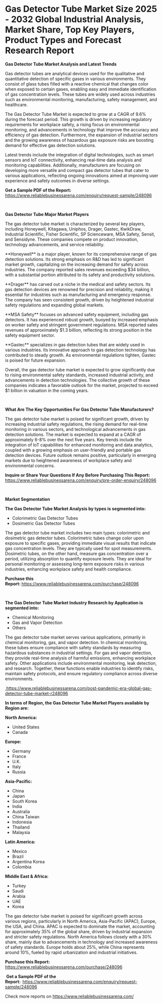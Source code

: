<p><h1>Gas Detector Tube Market Size 2025 - 2032 Global Industrial Analysis, Market Share, Top Key Players, Product Types and Forecast Research Report</h1></p><p><strong>Gas Detector Tube Market Analysis and Latest Trends</strong></p>
<p><p>Gas detector tubes are analytical devices used for the qualitative and quantitative detection of specific gases in various environments. They consist of glass tubes filled with a reactive chemical that changes color when exposed to certain gases, enabling easy and immediate identification of gas concentration levels. These tubes are widely used across industries such as environmental monitoring, manufacturing, safety management, and healthcare.</p><p>The Gas Detector Tube Market is expected to grow at a CAGR of 9.6% during the forecast period. This growth is driven by increasing regulatory requirements for workplace safety, a rising focus on environmental monitoring, and advancements in technology that improve the accuracy and efficiency of gas detection. Furthermore, the expansion of industrial sectors and the growing awareness of hazardous gas exposure risks are boosting demand for effective gas detection solutions. </p><p>Latest trends include the integration of digital technologies, such as smart sensors and IoT connectivity, enhancing real-time data analysis and monitoring capabilities. Additionally, manufacturers are focusing on developing more versatile and compact gas detector tubes that cater to various applications, reflecting ongoing innovations aimed at improving user experience and safety outcomes in diverse settings.</p></p>
<p><strong>Get a Sample PDF of the Report:&nbsp;</strong> <a href="https://www.reliablebusinessarena.com/enquiry/request-sample/248096?utm_campaign=2188&utm_medium=2&utm_source=Github&utm_content=ia&utm_term=30032025&utm_id=gas-detector-tube">https://www.reliablebusinessarena.com/enquiry/request-sample/248096</a></p>
<p>&nbsp;</p>
<p><strong>Gas Detector Tube Major Market Players</strong></p>
<p><p>The gas detector tube market is characterized by several key players, including Honeywell, Kitagawa, Uniphos, Drager, Gastec, KwikDraw, Industrial Scientific, Fisher Scientific, SP Scienceware, MSA Safety, Sensit, and Sensidyne. These companies compete on product innovation, technology advancements, and service reliability.</p><p>**Honeywell** is a major player, known for its comprehensive range of gas detection solutions. Its strong emphasis on R&D has led to significant market growth, capitalizing on the increasing demand for safety across industries. The company reported sales revenues exceeding $34 billion, with a substantial portion attributed to its safety and productivity solutions.</p><p>**Drager** has carved out a niche in the medical and safety sectors. Its gas detection devices are renowned for precision and reliability, making it essential for industries such as manufacturing and emergency response. The company has seen consistent growth, driven by heightened industrial safety regulations and expanding global markets.</p><p>**MSA Safety** focuses on advanced safety equipment, including gas detectors. It has experienced robust growth, buoyed by increased emphasis on worker safety and stringent government regulations. MSA reported sales revenues of approximately $1.3 billion, reflecting its strong position in the safety equipment sector.</p><p>**Gastec** specializes in gas detection tubes that are widely used in various industries. Its innovative approach to gas detection technology has contributed to steady growth. As environmental regulations tighten, Gastec is poised for future expansion.</p><p>Overall, the gas detector tube market is expected to grow significantly due to rising environmental safety standards, increased industrial activity, and advancements in detection technologies. The collective growth of these companies indicates a favorable outlook for the market, projected to exceed $1 billion in valuation in the coming years.</p></p>
<p>&nbsp;</p>
<p><strong>What Are The Key Opportunities For Gas Detector Tube Manufacturers?</strong></p>
<p><p>The gas detector tube market is poised for significant growth, driven by increasing industrial safety regulations, the rising demand for real-time monitoring in various sectors, and technological advancements in gas detection solutions. The market is expected to expand at a CAGR of approximately 6-8% over the next five years. Key trends include the integration of IoT capabilities for enhanced monitoring and data analytics, coupled with a growing emphasis on user-friendly and portable gas detection devices. Future outlook remains positive, particularly in emerging markets due to heightened awareness of workplace safety and environmental concerns.</p></p>
<p><strong>Inquire or Share Your Questions If Any Before Purchasing This Report:</strong> <a href="https://www.reliablebusinessarena.com/enquiry/pre-order-enquiry/248096?utm_campaign=2188&utm_medium=2&utm_source=Github&utm_content=ia&utm_term=30032025&utm_id=gas-detector-tube">https://www.reliablebusinessarena.com/enquiry/pre-order-enquiry/248096</a></p>
<p>&nbsp;</p>
<p><strong>Market Segmentation</strong></p>
<p><strong>The Gas Detector Tube Market Analysis by types is segmented into:</strong></p>
<p><ul><li>Colorimetric Gas Detector Tubes</li><li>Dosimetric Gas Detector Tubes</li></ul></p>
<p><p>The gas detector tube market includes two main types: colorimetric and dosimetric gas detector tubes. Colorimetric tubes change color upon exposure to specific gases, providing immediate visual results that indicate gas concentration levels. They are typically used for spot measurements. Dosimetric tubes, on the other hand, measure gas concentration over a period, utilizing absorption to quantify exposure levels. They are ideal for personal monitoring or assessing long-term exposure risks in various industries, enhancing workplace safety and health compliance.</p></p>
<p><strong>Purchase this Report:&nbsp;</strong><a href="https://www.reliablebusinessarena.com/purchase/248096?utm_campaign=2188&utm_medium=2&utm_source=Github&utm_content=ia&utm_term=30032025&utm_id=gas-detector-tube">https://www.reliablebusinessarena.com/purchase/248096</a></p>
<p>&nbsp;</p>
<p><strong>The Gas Detector Tube Market Industry Research by Application is segmented into:</strong></p>
<p><ul><li>Chemical Monitoring</li><li>Gas and Vapor Detection</li><li>Others</li></ul></p>
<p><p>The gas detector tube market serves various applications, primarily in chemical monitoring, gas, and vapor detection. In chemical monitoring, these tubes ensure compliance with safety standards by measuring hazardous substances in industrial settings. For gas and vapor detection, they provide real-time analysis of harmful emissions, enhancing workplace safety. Other applications include environmental monitoring, leak detection, and research. Together, these functions enable industries to identify risks, maintain safety protocols, and ensure regulatory compliance across diverse environments.</p></p>
<p><a href="https://www.reliablebusinessarena.com/post-pandemic-era-global-gas-detector-tube-market-r248096?utm_campaign=2188&utm_medium=2&utm_source=Github&utm_content=ia&utm_term=30032025&utm_id=gas-detector-tube">&nbsp;https://www.reliablebusinessarena.com/post-pandemic-era-global-gas-detector-tube-market-r248096</a></p>
<p><strong>In terms of Region, the Gas Detector Tube Market Players available by Region are:</strong></p>
<p>
    <p> <strong> North America: </strong>
        <ul>
            <li>United States</li>
            <li>Canada</li>
        </ul>
        </p> 
    <p> <strong> Europe: </strong>
        <ul>
            <li>Germany</li>
            <li>France</li>
            <li>U.K.</li>
            <li>Italy</li>
            <li>Russia</li>
        </ul>
        </p> 
    <p> <strong> Asia-Pacific: </strong>
        <ul>
            <li>China</li>
            <li>Japan</li>
            <li>South Korea</li>
            <li>India</li>
            <li>Australia</li>
            <li>China Taiwan</li>
            <li>Indonesia</li>
            <li>Thailand</li>
            <li>Malaysia</li>
        </ul>
        </p> 
    <p> <strong> Latin America: </strong>
        <ul>
            <li>Mexico</li>
            <li>Brazil</li>
            <li>Argentina Korea</li>
            <li>Colombia</li>
        </ul>
        </p> 
    <p> <strong> Middle East & Africa: </strong>
        <ul>
            <li>Turkey</li>
            <li>Saudi</li>
            <li>Arabia</li>
            <li>UAE</li>
            <li>Korea</li>
        </ul>
    </p>
    </p>
<p><p>The gas detector tube market is poised for significant growth across various regions, particularly in North America, Asia-Pacific (APAC), Europe, the USA, and China. APAC is expected to dominate the market, accounting for approximately 35% of the global share, driven by industrial expansion and stricter safety regulations. North America follows closely with a 30% share, mainly due to advancements in technology and increased awareness of safety standards. Europe holds about 25%, while China represents around 10%, fueled by rapid urbanization and industrial initiatives.</p></p>
<p><strong>Purchase this Report: </strong><a href="https://www.reliablebusinessarena.com/purchase/248096?utm_campaign=2188&utm_medium=2&utm_source=Github&utm_content=ia&utm_term=30032025&utm_id=gas-detector-tube">https://www.reliablebusinessarena.com/purchase/248096</a></p>
<p>&nbsp;<strong>Get a Sample PDF of the Report:&nbsp;&nbsp;</strong><a href="https://www.reliablebusinessarena.com/enquiry/request-sample/248096?utm_campaign=2188&utm_medium=2&utm_source=Github&utm_content=ia&utm_term=30032025&utm_id=gas-detector-tube">https://www.reliablebusinessarena.com/enquiry/request-sample/248096</a></p>
<p><strong></strong></p>
<p>Check more reports on <a href="https://www.reliablebusinessarena.com/?utm_campaign=2188&utm_medium=2&utm_source=Github&utm_content=ia&utm_term=30032025&utm_id=gas-detector-tube">https://www.reliablebusinessarena.com/</a></p>